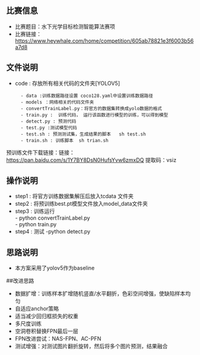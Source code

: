 ## 比赛信息
- 比赛题目：水下光学目标检测智能算法赛项
- 比赛链接：https://www.heywhale.com/home/competition/605ab78821e3f6003b56a7d8

## 文件说明
- code : 存放所有相关代码的文件夹[YOLOV5]

        - data :训练数据路径设置 coco128.yaml中设置训练数据路径
        - models ：网络相关的代码文件夹
		- convertTrainLabel.py：将官方的数据集转换成yolo数据的格式
		- train.py :  训练代码， 运行该函数进行模型的训练，可以得到模型
        - detect.py : 预测代码
        - test.py :测试模型代码
        - test.sh : 预测测试集，生成结果的脚本   sh test.sh
        - train.sh : 训练脚本  sh trian.sh 
 
    
预训练文件下载链接：链接：https://pan.baidu.com/s/1Y7BY8DsN0HufsYvw6zmxDQ 
提取码：vsiz 


## 操作说明
- step1 : 将官方训练数据集解压后放入tcdata 文件夹
- step2 : 将预训练best.pt模型文件放入model_data文件夹
- step3 : 训练运行   
        - python convertTrainLabel.py  
		- python train.py
- step4 : 测试
		-python detect.py

## 思路说明
- 本方案采用了yolov5作为baseline



##改进思路
- 数据扩增：训练样本扩增随机竖直/水平翻折，色彩空间增强，使缺陷样本均匀
- 自适应anchor策略
- 适当减少回归框损失的权重
- 多尺度训练
- 空洞卷积替换FPN最后一层
- FPN改进尝试：NAS-FPN、AC-PFN
- 测试增强：对测试图片翻折旋转，然后将多个图片预测，结果融合
